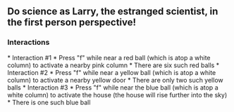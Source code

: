 <h2>Do science as Larry, the estranged scientist, in the first person perspective!</h2>

<h3>Interactions</h3>
* Interaction #1
	* Press "f" while near a red ball (which is atop a white column) to activate a nearby pink column
	* There are six such red balls
* Interaction #2
	* Press "f" while near a yellow ball (which is atop a white column) to activate a nearby yellow door
	* There are only two such yellow balls
* Interaction #3
	* Press "f" while near the blue ball (which is atop a white column) to activate the house (the house will rise further into the sky)
	* There is one such blue ball
